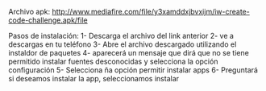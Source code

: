 Archivo apk:
http://www.mediafire.com/file/y3xamddxjbvxijm/iw-create-code-challenge.apk/file

Pasos de instalación:
1- Descarga el archivo del link anterior
2- ve a descargas en tu teléfono
3- Abre el archivo descargado utilizando el instaldor de paquetes
4- aparecerá un mensaje que dirá que no se tiene permitido instalar fuentes desconocidas y selecciona la opción configuración
5- Selecciona ña opción permitir instalar apps
6- Preguntará si deseamos instalar la app, seleccionamos instalar
